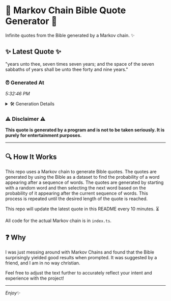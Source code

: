 # 📖 Markov Chain Bible Quote Generator 📖

Infinite quotes from the Bible generated by a Markov chain. ✨

## ✨ Latest Quote ✨
"years unto thee, seven times seven years; and the space of the seven sabbaths of years shall be unto thee forty and nine years."

### ⏰ Generated At
*5:32:46 PM*

<details>
    <summary>🛠️ Generation Details</summary>
    <p>
        <strong>🌱 Seed:</strong> years<br>
        <strong>🔄 Iterations:</strong> 23<br>
        <strong>📜 Context History:</strong><br>[ years ]: unto<br>[ years, unto ]: thee,<br>[ years, unto, thee, ]: seven<br>[ years, unto, thee,, seven ]: times<br>[ years, unto, thee,, seven, times ]: seven<br>[ years, unto, thee,, seven, times, seven ]: years;<br>[ unto, thee,, seven, times, seven, years; ]: and<br>[ thee,, seven, times, seven, years;, and ]: the<br>[ seven, times, seven, years;, and, the ]: space<br>[ times, seven, years;, and, the, space ]: of<br>[ seven, years;, and, the, space, of ]: the<br>[ years;, and, the, space, of, the ]: seven<br>[ and, the, space, of, the, seven ]: sabbaths<br>[ the, space, of, the, seven, sabbaths ]: of<br>[ space, of, the, seven, sabbaths, of ]: years<br>[ of, the, seven, sabbaths, of, years ]: shall<br>[ the, seven, sabbaths, of, years, shall ]: be<br>[ seven, sabbaths, of, years, shall, be ]: unto<br>[ sabbaths, of, years, shall, be, unto ]: thee<br>[ of, years, shall, be, unto, thee ]: forty<br>[ years, shall, be, unto, thee, forty ]: and<br>[ shall, be, unto, thee, forty, and ]: nine<br>[ be, unto, thee, forty, and, nine ]: years.<br>
    </p>
</details>

### ⚠️ Disclaimer ⚠️
**This quote is generated by a program and is not to be taken seriously. It is purely for entertainment purposes.**

---

## 🔍 How It Works

This repo uses a Markov chain to generate Bible quotes. The quotes are generated by using the Bible as a dataset to find the probability of a word appearing after a sequence of words. The quotes are generated by starting with a random word and then selecting the next word based on the probability of it appearing after the current sequence of words. This process is repeated until the desired length of the quote is reached.

This repo will update the latest quote in this README every 10 minutes. ⏳

All code for the actual Markov chain is in `index.ts`.

## ❓ Why

I was just messing around with Markov Chains and found that the Bible surprisingly yielded good results when prompted. 
It was suggested by a friend, and I am in no way christian.

Feel free to adjust the text further to accurately reflect your intent and experience with the project!

---

*Enjoy*✨
